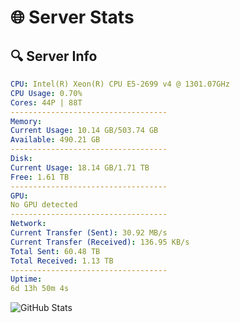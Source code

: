 # 🌐 Server Stats
## 🔍 Server Info
```yaml
CPU: Intel(R) Xeon(R) CPU E5-2699 v4 @ 1301.07GHz
CPU Usage: 0.70%
Cores: 44P | 88T
-----------------------------------
Memory:
Current Usage: 10.14 GB/503.74 GB
Available: 490.21 GB
-----------------------------------
Disk:
Current Usage: 18.14 GB/1.71 TB
Free: 1.61 TB
-----------------------------------
GPU:
No GPU detected
-----------------------------------
Network:
Current Transfer (Sent): 30.92 MB/s
Current Transfer (Received): 136.95 KB/s
Total Sent: 60.48 TB
Total Received: 1.13 TB
-----------------------------------
Uptime:
6d 13h 50m 4s
```
![GitHub Stats](https://img.shields.io/badge/Updated-2025-02-14_12:33:22-blue)